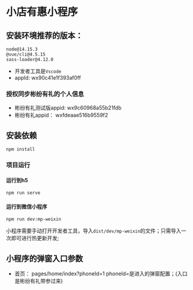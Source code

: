 # 小店有惠小程序

## 安装环境推荐的版本：
```
node@14.15.3
@vue/cli@4.5.15
sass-loader@4.12.0
```
- 开发者工具是`Vscode`
- appId: wx90c41e1f393af0ff


### 授权同步彬纷有礼的个人信息

- 彬纷有礼测试版appid: wx9c60968a55b21fdb
- 彬纷有礼appid： wxfdeaae516b9559f2

## 安装依赖
```
npm install
```

### 项目运行

#### 运行到h5
```
npm run serve
```
#### 运行到微信小程序
```
npm run dev:mp-weixin
```
小程序需要手动打开开发者工具，导入`dist/dev/mp-weixin`的文件；只需导入一次即可进行热更新开发;

## 小程序的弹窗入口参数

- 首页： pages/home/index?phoneId=1
    phoneId=是进入的弹窗配置；(入口是彬纷有礼带参过来)
